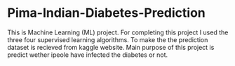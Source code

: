# Pima-Indian-Diabetes-Prediction
This is Machine Learning (ML) project. For completing this project I used the three four supervised learning algorithms. To make the the prediction dataset is recieved from kaggle website. Main purpose of this project is predict wether ipeole have infected the diabetes or not.
